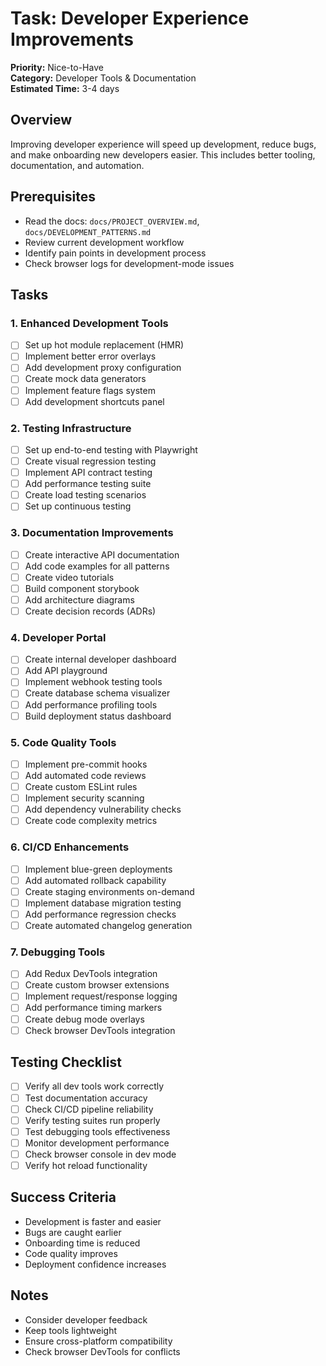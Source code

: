 # Task: Developer Experience Improvements

**Priority:** Nice-to-Have  
**Category:** Developer Tools & Documentation  
**Estimated Time:** 3-4 days

## Overview

Improving developer experience will speed up development, reduce bugs, and make onboarding new developers easier. This includes better tooling, documentation, and automation.

## Prerequisites

- Read the docs: `docs/PROJECT_OVERVIEW.md`, `docs/DEVELOPMENT_PATTERNS.md`
- Review current development workflow
- Identify pain points in development process
- Check browser logs for development-mode issues

## Tasks

### 1. Enhanced Development Tools

- [ ] Set up hot module replacement (HMR)
- [ ] Implement better error overlays
- [ ] Add development proxy configuration
- [ ] Create mock data generators
- [ ] Implement feature flags system
- [ ] Add development shortcuts panel

### 2. Testing Infrastructure

- [ ] Set up end-to-end testing with Playwright
- [ ] Create visual regression testing
- [ ] Implement API contract testing
- [ ] Add performance testing suite
- [ ] Create load testing scenarios
- [ ] Set up continuous testing

### 3. Documentation Improvements

- [ ] Create interactive API documentation
- [ ] Add code examples for all patterns
- [ ] Create video tutorials
- [ ] Build component storybook
- [ ] Add architecture diagrams
- [ ] Create decision records (ADRs)

### 4. Developer Portal

- [ ] Create internal developer dashboard
- [ ] Add API playground
- [ ] Implement webhook testing tools
- [ ] Create database schema visualizer
- [ ] Add performance profiling tools
- [ ] Build deployment status dashboard

### 5. Code Quality Tools

- [ ] Implement pre-commit hooks
- [ ] Add automated code reviews
- [ ] Create custom ESLint rules
- [ ] Implement security scanning
- [ ] Add dependency vulnerability checks
- [ ] Create code complexity metrics

### 6. CI/CD Enhancements

- [ ] Implement blue-green deployments
- [ ] Add automated rollback capability
- [ ] Create staging environments on-demand
- [ ] Implement database migration testing
- [ ] Add performance regression checks
- [ ] Create automated changelog generation

### 7. Debugging Tools

- [ ] Add Redux DevTools integration
- [ ] Create custom browser extensions
- [ ] Implement request/response logging
- [ ] Add performance timing markers
- [ ] Create debug mode overlays
- [ ] Check browser DevTools integration

## Testing Checklist

- [ ] Verify all dev tools work correctly
- [ ] Test documentation accuracy
- [ ] Check CI/CD pipeline reliability
- [ ] Verify testing suites run properly
- [ ] Test debugging tools effectiveness
- [ ] Monitor development performance
- [ ] Check browser console in dev mode
- [ ] Verify hot reload functionality

## Success Criteria

- Development is faster and easier
- Bugs are caught earlier
- Onboarding time is reduced
- Code quality improves
- Deployment confidence increases

## Notes

- Consider developer feedback
- Keep tools lightweight
- Ensure cross-platform compatibility
- Check browser DevTools for conflicts
